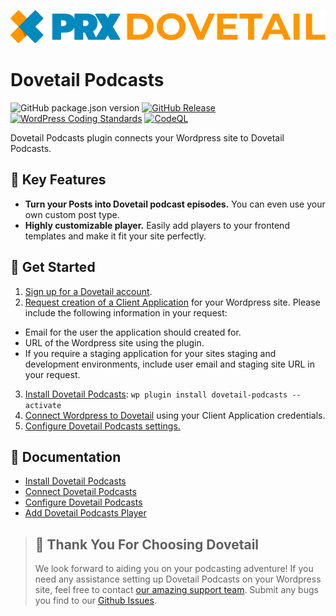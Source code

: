 ![PRX Dovetail](./docs/images/logo.svg)

# Dovetail Podcasts

![GitHub package.json version](https://img.shields.io/github/package-json/v/PRX/Dovetail-Wordpress-Plugin)
[![GitHub Release](https://img.shields.io/github/v/release/PRX/Dovetail-Wordpress-Plugin)](https://github.com/PRX/Dovetail-Wordpress-Plugin/releases)
[![WordPress Coding Standards](https://github.com/PRX/Dovetail-Wordpress-Plugin/workflows/WordPress%20Coding%20Standards/badge.svg)](https://github.com/PRX/Dovetail-Wordpress-Plugin/actions?query=workflow%3A%22WordPress+Coding+Standards%22)
[![CodeQL](https://github.com/PRX/Dovetail-Wordpress-Plugin/workflows/CodeQL/badge.svg)](https://github.com/PRX/Dovetail-Wordpress-Plugin/actions?query=workflow%3A%22CodeQL%22)

Dovetail Podcasts plugin connects your Wordpress site to Dovetail Podcasts.

## 🌟 Key Features

- **Turn your Posts into Dovetail podcast episodes.** You can even use your own custom post type.
- **Highly customizable player.** Easily add players to your frontend templates and make it fit your site perfectly.

## 🚀 Get Started

1. [Sign up for a Dovetail account](https://id.prx.org).
2. [Request creation of a Client Application](mailto:help@prx.org?subject=Request%20For%20%Wordpress%20Plugin%20Client%20Application) for your Wordpress site. Please include the following information in your request:

- Email for the user the application should created for.
- URL of the Wordpress site using the plugin.
- If you require a staging application for your sites staging and development environments, include user email and staging site URL in your request.

3. [Install Dovetail Podcasts](./docs/installation.md): `wp plugin install dovetail-podcasts --activate`
4. [Connect Wordpress to Dovetail](./docs/settings-client-application.md) using your Client Application credentials.
5. [Configure Dovetail Podcasts settings.](./docs/settings-general.md)

## 📖 **Documentation**

- [Install Dovetail Podcasts](./docs/installation.md)
- [Connect Dovetail Podcasts](./docs/settings-client-application.md)
- [Configure Dovetail Podcasts](./docs/settings-general.md)
- [Add Dovetail Podcasts Player](./docs/player.md)

> ## 🫶 Thank You For Choosing Dovetail
>
> We look forward to aiding you on your podcasting adventure! If you need any assistance setting up Dovetail Podcasts on your Wordpress site, feel free to contact [our amazing support team](mailto:help@prx.org?subject=Help%20With%20Dovetai%20Podcasts%20Wordpress%20Plugin). Submit any bugs you find to our [Github Issues](https://github.com/PRX/Dovetail-Wordpress-Plugin/issues).
